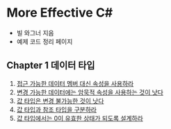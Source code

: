 ﻿# More Effective C#

- 빌 와그너 지음
- 예제 코드 정리 페이지

## Chapter 1 데이터 타입
01. [접근 가능한 데이터 멤버 대신 속성을 사용하라](https://github.com/wlsvy/TIL/blob/master/Document/C%23/MoreEffectiveCSharp/MoreEffectiveCSharp/Item01.cs)
02. [변경 가능한 데이터에는 암묵적 속성을 사용하는 것이 낫다](https://github.com/wlsvy/TIL/blob/master/Document/C%23/MoreEffectiveCSharp/MoreEffectiveCSharp/Item02.cs)
03. [값 타입은 변경 불가능한 것이 낫다](https://github.com/wlsvy/TIL/blob/master/Document/C%23/MoreEffectiveCSharp/MoreEffectiveCSharp/Item03.cs)
04. [값 타입과 참조 타입을 구분하라](https://github.com/wlsvy/TIL/blob/master/Document/C%23/MoreEffectiveCSharp/MoreEffectiveCSharp/Item04.cs)
05. [값 타입에서는 0이 유효한 상태가 되도록 설계하라](https://github.com/wlsvy/TIL/blob/master/Document/C%23/MoreEffectiveCSharp/MoreEffectiveCSharp/Item05.cs)